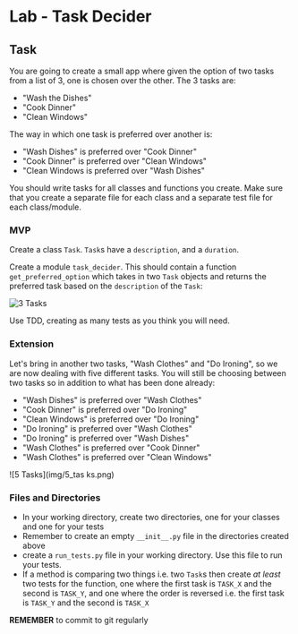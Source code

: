 # Lab - Task Decider

## Task

You are going to create a small app where given the option of two tasks from a list of 3, one is chosen over the other.  The 3 tasks are:

- "Wash the Dishes"
- "Cook Dinner"
- "Clean Windows"

The way in which one task is preferred over another is:

- "Wash Dishes" is preferred over "Cook Dinner"
- "Cook Dinner" is preferred over "Clean Windows"
- "Clean Windows is preferred over "Wash Dishes"

You should write tasks for all classes and functions you create. Make sure that you create a separate file for each class and a separate test file for each class/module.


### MVP


Create a class `Task`. `Task`s have a `description`, and a `duration`.

Create a module `task_decider`. This should contain a function `get_preferred_option` which takes in two `Task` objects and returns the preferred task based on the `description` of the `Task`:

![3 Tasks](img/3_tasks.png)

Use TDD, creating as many tests as you think you will need.

### Extension

Let's bring in another two tasks, "Wash Clothes" and "Do Ironing", so we are now dealing with five different tasks. You will still be choosing between two tasks so in addition to what has been done already:

- "Wash Dishes" is preferred over "Wash Clothes"
- "Cook Dinner" is preferred over "Do Ironing"
- "Clean Windows" is preferred over "Do Ironing"
- "Do Ironing" is preferred over "Wash Clothes"
- "Do Ironing" is preferred over "Wash Dishes"
- "Wash Clothes" is preferred over "Cook Dinner"
- "Wash Clothes" is preferred over "Clean Windows"

![5 Tasks](img/5_tas ks.png)


### Files and Directories

  - In your working directory, create two directories, one for your classes and one for your tests
  - Remember to create an empty `__init__.py` file in the directories created above
  - create a `run_tests.py` file in your working directory. Use this file to run your tests.
  - If a method is comparing two things i.e. two `Task`s then create _at least_ two tests for the function, one where the first task is `TASK_X` and the second is `TASK_Y`, and one where the order is reversed i.e. the first task is `TASK_Y` and the second is `TASK_X`

**REMEMBER** to commit to git regularly



